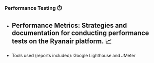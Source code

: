 ### Performance Testing ⏱️
- ## Performance Metrics: Strategies and documentation for conducting performance tests on the Ryanair platform. 📈

- Tools used (reports included): Google Lighthouse and JMeter

